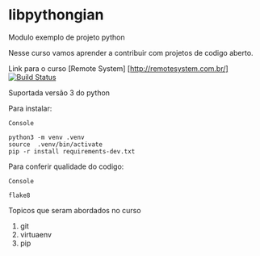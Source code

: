 # libpythongian
Modulo exemplo de projeto python

Nesse curso vamos aprender a contribuir com projetos de codigo aberto.

Link para o curso [Remote System] [http://remotesystem.com.br/]
[![Build Status](https://travis-ci.org/gvaresi/libpythongian.svg?branch=master)](https://travis-ci.org/gvaresi/libpythongian)

Suportada versão 3 do python

Para instalar:

```
Console

python3 -m venv .venv
source  .venv/bin/activate
pip -r install requirements-dev.txt

```
Para conferir qualidade do codigo:
```
Console

flake8

```

Topicos que seram abordados no curso
1. git
2. virtuaenv
3. pip